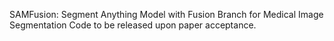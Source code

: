 SAMFusion: Segment Anything Model with Fusion Branch for Medical Image Segmentation
Code to be released upon paper acceptance.
